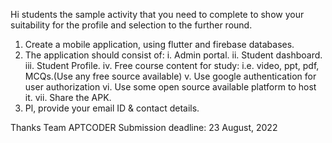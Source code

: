 Hi students
 the sample activity that you need to complete to show your suitability for the profile and selection to the further round.

1. Create a mobile application, using flutter and firebase databases.
2. The application should consist of:
   i.  Admin portal.
   ii. Student dashboard.
   iii. Student Profile.
  iv.  Free course content for study: i.e. video, ppt, pdf, MCQs.(Use any free source available)
  v. Use google authentication for user authorization
  vi. Use some open source available platform to host it.
  vii. Share the APK.
3. Pl, provide your email ID & contact details.

Thanks 
Team APTCODER
Submission deadline: 23 August, 2022